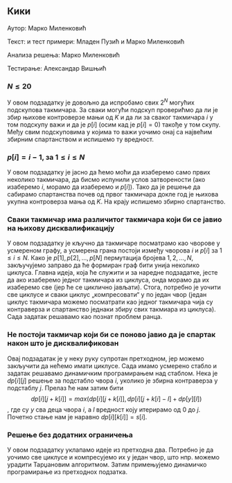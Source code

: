 ## Кики

Аутор: Марко Миленковић 

Текст: и тест примери: Младен Пузић и Марко Миленковић

Анализа решења: Марко Миленковић

Тестирање: Александар Вишњић


###  $N \leq 20$

У овом подзадатку је довољно да испробамо свих $2^N$ могућих подскупова такмичара. За сваки могући подскуп проверићмо да ли је збир њихове контроверзе мањи од $K$ и да ли за сваког такмичара $i$ у том подскупу важи и да је $p[i]$ (осим кад је $p[i] = 0$) такође у том скупу. Међу свим подскуповима у којима то важи уочимо онај са највећим збирним спартанством и испишемо ту вредност.

### $p[i] = i-1$, за $1 \leq i \leq N$

У овом подзадатку је јасно да ћемо моћи да изаберемо само првих неколико такмичара, да бисмо испунили услов затворености (ако изаберемо $i$, морамо да изаберемо и $p[i]$). Тако да је решење да сабирамо спартанства почев од првог такмичара докле год је њихова укупна контрoверза мања од $K$. На крају испишемо збирно спартанство.


### Сваки такмичар има различитог такмичара који би се јавио на њихову дисквалификацију

У овом подзадатку је кључно да такмичаре посматрамо као чворове у усмереном графу, а усмерена грана постоји између чворова $i$ и $p[i]$ за $1 \leq i \leq N$. Како је $p[1], p[2], \ldots, p[N]$ пермутација бројева $1,2,\ldots,N$, закључујемо заправо да ће формиран граф бити унија неколико циклуса. Главна идеја, која ће служити и за наредне подзадатке, јесте да ако изаберемо једног такмичара из циклуса, онда морамо да их изаберемо све (јер ће се циклично јављати). Стога, потребно је уочити све циклусе и сваки циклус „компресовати“ у по један чвор (један циклус такмичара можемо посматрати као једног такмичара чија су контраверза и спартанство једнаки збиру свих такмиара из циклуса). Сада задатак решавамо као познат проблем ранца.

### Не постоји такмичар који би се поново јавио да је спартак након што је дисквалификован

Овај подзадатак је у неку руку супротан претходном, јер можемо закључити да нећемо имати циклусе. Сада имамо усмерено стабло и задатак решавамо динамичким програмирањем над стаблом. Нека је $dp[i][j]$ решење за подстабло чвора $i$, уколико је збирна контраверза у подстаблу $j$. Прелаз ће нам затим бити $$dp[i][j + k[i]] = max(dp[i][j+k[i]], dp[i][j + k[i] - l] + dp[y][l])$$, где су $y$ сва деца чвора $i$, а $l$ вредност коју итерирамо од $0$ до $j$. Почетно стање нам је наравно $dp[i][k[i]] = s[i]$.


### Решење без додатних ограничења

У овом подзадатку уклапамо идеје из претходна два. Потребно је да уочимо све циклусе и компресујемо их у један чвор, што нпр. можемо урадити Тарџановим алгоритмом. Затим примењујемо динамичко програмирање из претходнох подзатка.

